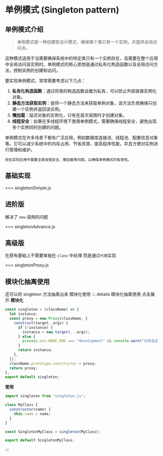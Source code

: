 # 单例模式 (Singleton pattern)

## 单例模式介绍

> 单例模式是一种创建型设计模式，确保某个类只有一个实例，并提供全局访问点。

这种模式适用于当需要确保系统中的特定类只有一个实例存在，且需要在整个应用中全局访问该实例时。单例模式的核心思想是通过私有化构造函数以及全局访问方法，控制实例的创建和访问。

要实现单例模式，常常需要考虑以下几点：

1. **私有化构造函数**：通过将类的构造函数设置为私有，可以防止外部直接实例化对象。
2. **静态方法获取实例**：提供一个静态方法来获取单例对象，该方法负责确保只创建一个实例并返回该实例。
3. **懒加载**：延迟对象的实例化，只有在首次调用时才创建对象。
4. **线程安全**：如果在多线程环境下使用单例模式，需要确保线程安全，避免出现多个实例同时创建的问题。

单例模式在许多场景下都有广泛应用，例如数据库连接池、线程池、配置信息对象等。它可以减少系统中的内存占用、节省资源、提高程序性能，并且方便对实例进行管理和维护。

`但在实际应用中需要注意线程安全、懒加载等问题，以确保单例模式的有效性。`

## <span class="cor-tip">基础实现</span>

<<< singletonSimple.js

## <span class="cor-wa">进阶版</span>

解决了 `new` 调用的问题

<<< singletonAdvance.js

## <span class="cor-da">高级版</span>

在原有基础上不需要单独在 `class` 中处理 而是通过`代理`实现

<<< singletonProxy.js

## <span class="cor-tip">模块化抽离使用</span>

还可以将 <span class="cor-da">singleton</span> 方法抽离出来 <span class="cor-wa">模块化使用</span>
::: details 模块化抽离使用 点击展开
**模块化**

```javascript
const singleton = (className) => {
  let instance;
  const proxy = new Proxy(className, {
    construct(target, args) {
      if (!instance) {
        instance = new target(...args);
      } else {
        process.env.NODE_ENV === "development" && console.warn("已存在实例");
      }
      return instance;
    },
  });
  className.prototype.constructor = proxy;
  return proxy;
};
export default singleton;
```

**使用**

```javascript
import singleton from "singleton.js";

class MyClass {
  constructor(name) {
    this.name = name;
  }
}

const SingletonMyClass = singleton(MyClass);

export default SingletonMyClass;
```

:::
